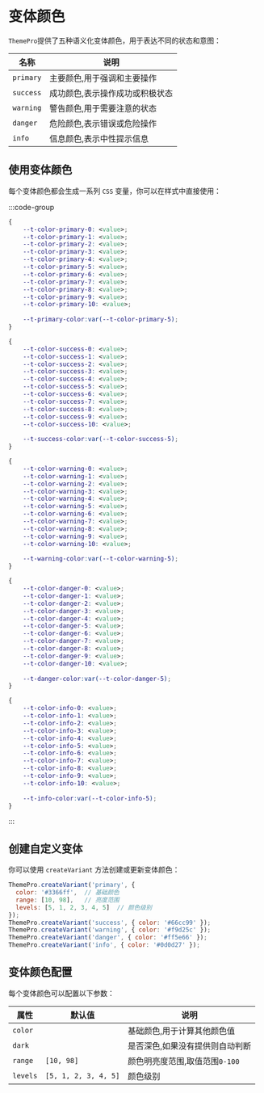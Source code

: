 # 变体颜色

`ThemePro`提供了五种语义化变体颜色，用于表达不同的状态和意图：

| 名称     | 说明        |
|--------------|------------|
| `primary`   | 主要颜色,用于强调和主要操作 |
| `success`   | 成功颜色,表示操作成功或积极状态 |
| `warning`   | 警告颜色,用于需要注意的状态 |
| `danger`   | 危险颜色,表示错误或危险操作 |
| `info`   | 信息颜色,表示中性提示信息 |


## 使用变体颜色

每个变体颜色都会生成一系列 `CSS` 变量，你可以在样式中直接使用：


:::code-group

```css [primary]  {14}
{
    --t-color-primary-0: <value>;
    --t-color-primary-1: <value>;
    --t-color-primary-2: <value>;
    --t-color-primary-3: <value>;
    --t-color-primary-4: <value>;
    --t-color-primary-5: <value>;
    --t-color-primary-6: <value>;
    --t-color-primary-7: <value>;
    --t-color-primary-8: <value>;
    --t-color-primary-9: <value>;
    --t-color-primary-10: <value>;
    
    --t-primary-color:var(--t-color-primary-5); 
}
```

```css [success] {14}
{
    --t-color-success-0: <value>;
    --t-color-success-1: <value>;
    --t-color-success-2: <value>;
    --t-color-success-3: <value>;
    --t-color-success-4: <value>;
    --t-color-success-5: <value>;
    --t-color-success-6: <value>;
    --t-color-success-7: <value>;
    --t-color-success-8: <value>;
    --t-color-success-9: <value>;
    --t-color-success-10: <value>;
    
    --t-success-color:var(--t-color-success-5);
}
```

```css [warning] {14}
{
    --t-color-warning-0: <value>;
    --t-color-warning-1: <value>;
    --t-color-warning-2: <value>;
    --t-color-warning-3: <value>;
    --t-color-warning-4: <value>;
    --t-color-warning-5: <value>;
    --t-color-warning-6: <value>;
    --t-color-warning-7: <value>;
    --t-color-warning-8: <value>;
    --t-color-warning-9: <value>;
    --t-color-warning-10: <value>;
    
    --t-warning-color:var(--t-color-warning-5);
}
```

```css [danger] {14}
{
    --t-color-danger-0: <value>;
    --t-color-danger-1: <value>;
    --t-color-danger-2: <value>;
    --t-color-danger-3: <value>;
    --t-color-danger-4: <value>;
    --t-color-danger-5: <value>;
    --t-color-danger-6: <value>;
    --t-color-danger-7: <value>;
    --t-color-danger-8: <value>;
    --t-color-danger-9: <value>;
    --t-color-danger-10: <value>;
    
    --t-danger-color:var(--t-color-danger-5);
}
```

```css [info] {14}
{
    --t-color-info-0: <value>;
    --t-color-info-1: <value>;
    --t-color-info-2: <value>;
    --t-color-info-3: <value>;
    --t-color-info-4: <value>;
    --t-color-info-5: <value>;
    --t-color-info-6: <value>;
    --t-color-info-7: <value>;
    --t-color-info-8: <value>;
    --t-color-info-9: <value>;
    --t-color-info-10: <value>;
    
    --t-info-color:var(--t-color-info-5);
}
```

:::


## 创建自定义变体

你可以使用 `createVariant` 方法创建或更新变体颜色：

```js
ThemePro.createVariant('primary', {
  color: '#3366ff',  // 基础颜色
  range: [10, 98],   // 亮度范围
  levels: [5, 1, 2, 3, 4, 5]  // 颜色级别
});
ThemePro.createVariant('success', { color: '#66cc99' });
ThemePro.createVariant('warning', { color: '#f9d25c' });
ThemePro.createVariant('danger', { color: '#ff5e66' });
ThemePro.createVariant('info', { color: '#0d0d27' });
```

## 变体颜色配置

每个变体颜色可以配置以下参数：

| 属性     |  默认值 |  说明        |
|--------------|------------|------| 
| `color`    |   | 基础颜色,用于计算其他颜色值   | 
| `dark`     |   | 是否深色,如果没有提供则自动判断   |
| `range`   |`[10, 98]`  | 颜色明亮度范围,取值范围`0-100`    | 
| `levels`     |`[5, 1, 2, 3, 4, 5]`  |        颜色级别 | 


<demo html="createVariant.html" demo-title="自定义变体颜色" />

